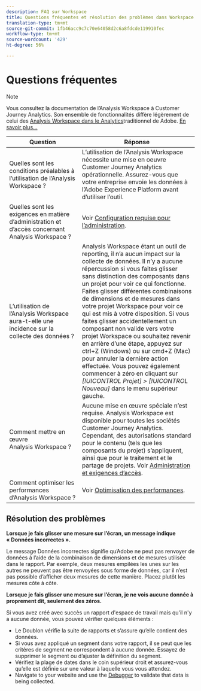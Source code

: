 ```yaml
---
description: FAQ sur Workspace
title: Questions fréquentes et résolution des problèmes dans Workspace
translation-type: tm+mt
source-git-commit: 1fb46acc9c7c70e64058d2c6a8fdcde119910fec
workflow-type: tm+mt
source-wordcount: '429'
ht-degree: 56%

---
```



# Questions fréquentes

>[!NOTE]
>
>Vous consultez la documentation de l’Analysis Workspace à Customer Journey Analytics. Son ensemble de fonctionnalités diffère légèrement de celui des [Analysis Workspace dans le Analytics](https://docs.adobe.com/content/help/fr-FR/analytics/analyze/analysis-workspace/home.html)traditionnel de Adobe. [En savoir plus...](/help/getting-started/cja-aa.md)

| Question | Réponse |
|--- |--- |
| Quelles sont les conditions préalables à l’utilisation de l’Analysis Workspace ? | L’utilisation de l’Analysis Workspace nécessite une mise en oeuvre Customer Journey Analytics opérationnelle. Assurez-vous que votre entreprise envoie les données à l’Adobe Experience Platform avant d’utiliser l’outil. |
| Quelles sont les exigences en matière d’administration et d’accès concernant Analysis Workspace ? | Voir [Configuration requise pour l’administration](/help/analysis-workspace/workspace-faq/frequently-asked-questions-analysis-workspace.md). |
| L’utilisation de l’Analysis Workspace aura-t-elle une incidence sur la collecte des données ? | Analysis Workspace étant un outil de reporting, il n’a aucun impact sur la collecte de données. Il n’y a aucune répercussion si vous faites glisser sans distinction des composants dans un projet pour voir ce qui fonctionne. Faites glisser différentes combinaisons de dimensions et de mesures dans votre projet Workspace pour voir ce qui est mis à votre disposition. Si vous faites glisser accidentellement un composant non valide vers votre projet Workspace ou souhaitez revenir en arrière d’une étape, appuyez sur ctrl+Z (Windows) ou sur cmd+Z (Mac) pour annuler la dernière action effectuée. Vous pouvez également commencer à zéro en cliquant sur *[!UICONTROL Projet] > [!UICONTROL Nouveau]* dans le menu supérieur gauche. |
| Comment mettre en œuvre Analysis Workspace ? | Aucune mise en œuvre spéciale n’est requise. Analysis Workspace est disponible pour toutes les sociétés Customer Journey Analytics. Cependant, des autorisations standard pour le contenu (tels que les composants du projet) s’appliquent, ainsi que pour le traitement et le partage de projets. Voir [ Administration et exigences d’accès](/help/analysis-workspace/workspace-faq/frequently-asked-questions-analysis-workspace.md). |
| Comment optimiser les performances d’Analysis Workspace ? | Voir [ Optimisation des performances](/help/analysis-workspace/workspace-faq/optimizing-performance.md). |

## Résolution des problèmes

**Lorsque je fais glisser une mesure sur l’écran, un message indique « Données incorrectes ».**

Le message Données incorrectes signifie qu’Adobe ne peut pas renvoyer de données à l’aide de la combinaison de dimensions et de mesures utilisée dans le rapport. Par exemple, deux mesures empilées les unes sur les autres ne peuvent pas être renvoyées sous forme de données, car il n’est pas possible d’afficher deux mesures de cette manière. Placez plutôt les mesures côte à côte.

**Lorsque je fais glisser une mesure sur l’écran, je ne vois aucune donnée à proprement dit, seulement des zéros.**

Si vous avez créé avec succès un rapport d&#39;espace de travail mais qu&#39;il n&#39;y a aucune donnée, vous pouvez vérifier quelques éléments :

* Le Doublon vérifie la suite de rapports et s’assure qu’elle contient des données.
* Si vous avez appliqué un segment dans votre rapport, il se peut que les critères de segment ne correspondent à aucune donnée. Essayez de supprimer le segment ou d’ajuster la définition du segment.
* Vérifiez la plage de dates dans le coin supérieur droit et assurez-vous qu’elle est définie sur une valeur à laquelle vous vous attendez.
* Navigate to your website and use the [Debugger](https://docs.adobe.com/content/help/fr-FR/debugger/using/experience-cloud-debugger.html) to validate that data is being collected.